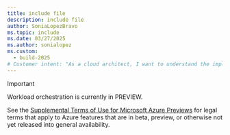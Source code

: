 ```yaml
---
title: include file
description: include file
author: SoniaLopezBravo
ms.topic: include
ms.date: 03/27/2025
ms.author: sonialopez
ms.custom:
  - build-2025
# Customer intent: "As a cloud architect, I want to understand the implications of using preview features in my workload orchestration, so that I can make informed decisions regarding adoption and compliance."
---
```


> [!IMPORTANT]
> Workload orchestration is currently in PREVIEW.
>
> See the [Supplemental Terms of Use for Microsoft Azure Previews](https://azure.microsoft.com/support/legal/preview-supplemental-terms/) for legal terms that apply to Azure features that are in beta, preview, or otherwise not yet released into general availability.